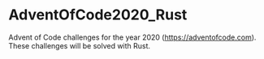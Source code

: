 # AdventOfCode2020_Rust
Advent of Code challenges for the year 2020 (https://adventofcode.com). These challenges will be solved with Rust.
